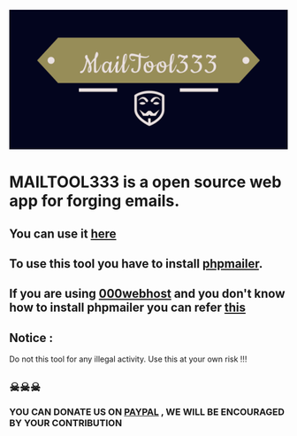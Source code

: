 ![logo](logo.png)

# MAILTOOL333 is a open source web app for forging emails.
 
## You can use it [here](https://mailtool333.000webhostapp.com)
## To use this tool you have to install [phpmailer](https://github.com/PHPMailer/PHPMailer).
## If you are using [000webhost](000webhost.com) and you don't know how to install phpmailer you can refer [this](https://www.000webhost.com/forum/t/how-to-use-phpmailer/134686?__cf_chl_jschl_tk__=77f00b205be9b776e88b1297eedc27cab04e6901-1602839051-0-ASLjw-vzq4ELbTwwoEV1CHxbXDgZ6xupNnFGRJ_492dIOJ4efkXTiQIhsT3MWQXXLLAz9wOChUfR5JPiIbBlPROGHOVbWxvwbwkVsj2prwSWKCMdsI00fcYmopmAAL6ugwrv-cMmqrUJjyFjXdkJKuAc5Vqj90zf60JN5xPYsqL9rNf16rW9O_m07NvZOfWOm_55E6FrShgA9mJrQePEnLSn1bN1dtvi9T6KqIwTeefMBj_ohuTqj0sp38CORV32fbI0_FBpeUzp3jiJT5HuOyveLjlC0t_9sG7_7V1mnY7NB-Vr80zLMlVOjtoSl_FcbA)

## Notice : 
Do not this tool for any illegal activity.
Use this at your own risk !!! 
## ☠☠☠

### YOU CAN DONATE US ON [PAYPAL](https://paypal.me/ashwin127?locale.x=en_GB) , WE WILL BE ENCOURAGED BY YOUR CONTRIBUTION

